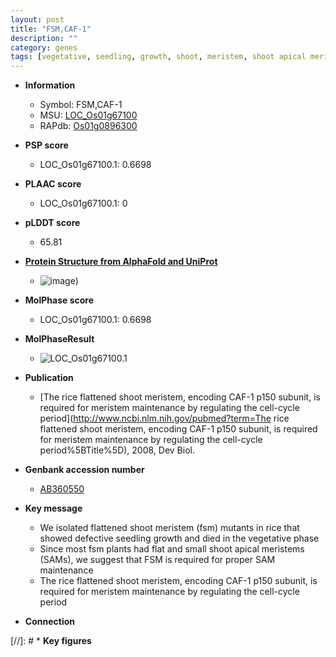 ```yaml
---
layout: post
title: "FSM,CAF-1"
description: ""
category: genes
tags: [vegetative, seedling, growth, shoot, meristem, shoot apical meristem]
---
```


* **Information**  
    + Symbol: FSM,CAF-1  
    + MSU: [LOC_Os01g67100](http://rice.plantbiology.msu.edu/cgi-bin/ORF_infopage.cgi?orf=LOC_Os01g67100)  
    + RAPdb: [Os01g0896300](http://rapdb.dna.affrc.go.jp/viewer/gbrowse_details/irgsp1?name=Os01g0896300)  

* **PSP score**  
    + LOC_Os01g67100.1: 0.6698 

* **PLAAC score**  
    + LOC_Os01g67100.1: 0 

* **pLDDT score**
    + 65.81

* **[Protein Structure from AlphaFold and UniProt](https://www.uniprot.org/uniprotkb/B2ZX90/entry#structure)**
    + ![image](https://ricepsp.github.io/images/B/AF-B2ZX90-F1.png))

* **MolPhase score**
    + LOC_Os01g67100.1: 0.6698

* **MolPhaseResult**
    + ![LOC_Os01g67100.1](https://ricepsp.github.io/pictures/LOC_Os01g/LOC_Os01g67100.1.png)

* **Publication**  
    + [The rice flattened shoot meristem, encoding CAF-1 p150 subunit, is required for meristem maintenance by regulating the cell-cycle period](http://www.ncbi.nlm.nih.gov/pubmed?term=The rice flattened shoot meristem, encoding CAF-1 p150 subunit, is required for meristem maintenance by regulating the cell-cycle period%5BTitle%5D), 2008, Dev Biol.

* **Genbank accession number**  
    + [AB360550](http://www.ncbi.nlm.nih.gov/nuccore/AB360550)

* **Key message**  
    + We isolated flattened shoot meristem (fsm) mutants in rice that showed defective seedling growth and died in the vegetative phase
    + Since most fsm plants had flat and small shoot apical meristems (SAMs), we suggest that FSM is required for proper SAM maintenance
    + The rice flattened shoot meristem, encoding CAF-1 p150 subunit, is required for meristem maintenance by regulating the cell-cycle period

* **Connection**  

[//]: # * **Key figures**  


